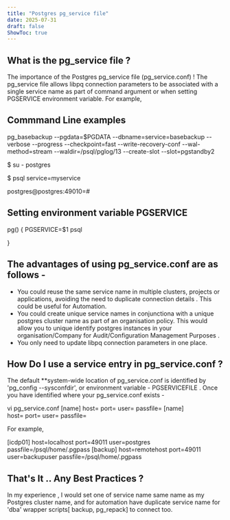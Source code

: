 ```yaml
---
title: "Postgres pg_service file"
date: 2025-07-31
draft: false
ShowToc: true
---
```


What is the pg_service file ?
-----------------------------

The importance of the Postgres pg_service file (pg_service.conf) ! The  pg_service file allows
libpq connection parameters to be associated with a single service name as part of command argument or
when setting PGSERVICE environment variable.  For example,

Commmand Line examples
----------------------

pg_basebackup --pgdata=$PGDATA --dbname=service=basebackup --verbose --progress --checkpoint=fast --write-recovery-conf --wal-method=stream --waldir=/psql/pglog/13 --create-slot --slot=pgstandby2

$ su - postgres

$ psql service=myservice

postgres@postgres:49010=#

Setting environment variable PGSERVICE
--------------------------------------

pg() { PGSERVICE=$1 psql

}

The advantages of using pg_service.conf are as follows -
---

*  You could reuse the same service name in multiple clusters, projects or applications, avoiding the need to duplicate connection details . This could be useful for Automation.
*  You could create unique service names in conjunctiona with a unique postgres cluster name as part of an organisation policy. This would allow you to unique identify postgres instances in your organisation/Company for Audit/Configuration Management Purposes .  
*  You only need to update libpq connection parameters in one place.   

How Do I use a service entry in pg_service.conf ?   
---

The default **system-wide location of pg_service.conf is identified by 'pg_config --sysconfdir', or environment variable  - PGSERVICEFILE . Once
you have  identified where your  pg_service.conf exists -

vi  pg_service.conf
[name]
host=
port=
user=
passfile=
[name]							
host=
port=
user=
passfile=

For example,  

[icdp01]
host=localhost
port=49011
user=postgres
passfile=/psql/home/.pgpass
[backup]
host=remotehost
port=49011
user=backupuser
passfile=/psql/home/.pgpass


That's It ..  Any Best Practices  ? 
---

In my experience , I would set one of service name same name as my Postgres cluster name, and for automation have duplicate service name for 'dba' wrapper scripts[ backup, pg_repack] to connect too.
